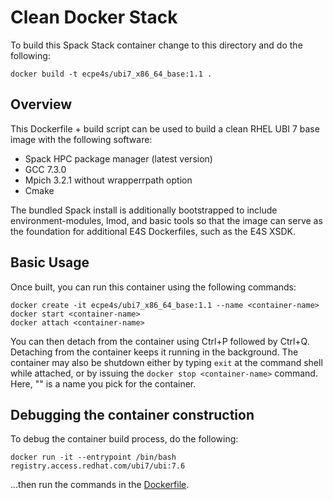 # Clean Docker Stack

To build this Spack Stack container change to this directory and do the
following:

```
docker build -t ecpe4s/ubi7_x86_64_base:1.1 .
```

## Overview

This Dockerfile + build script can be used to build a clean RHEL UBI 7 base image with the following software:
* Spack HPC package manager (latest version)
* GCC 7.3.0
* Mpich 3.2.1 without wrapperrpath option
* Cmake

The bundled Spack install is additionally bootstrapped to include environment-modules, lmod, and basic tools so that the image can serve as the foundation for additional E4S Dockerfiles, such as the E4S XSDK.

## Basic Usage

Once built, you can run this container using the following commands:
```
docker create -it ecpe4s/ubi7_x86_64_base:1.1 --name <container-name>
docker start <container-name>
docker attach <container-name>
```

You can then detach from the container using Ctrl+P followed by Ctrl+Q. Detaching from the container keeps it running in the background. The container may also be shutdown either by typing `exit` at the command shell while attached, or by issuing the `docker stop <container-name>` command. Here, "<container-name>" is a name you pick for the container.

## Debugging the container construction

To debug the container build process, do the following:

```
docker run -it --entrypoint /bin/bash  registry.access.redhat.com/ubi7/ubi:7.6
```

...then run the commands in the [Dockerfile](Dockerfile).

